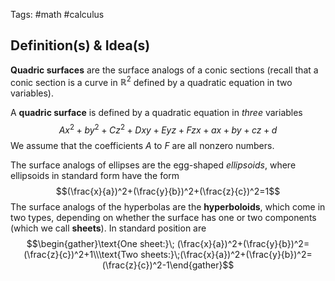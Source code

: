 Tags: #math #calculus 
## Definition(s) & Idea(s)
**Quadric surfaces** are the surface analogs of a conic sections (recall that a conic section is a curve in $\mathbb{R}^2$ defined by a quadratic equation in two variables).

A **quadric surface** is defined by a quadratic equation in *three* variables$$Ax^2+by^2+Cz^2+Dxy+Eyz+Fzx+ax+by+cz+d$$
We assume that the coefficients $A$ to $F$ are all nonzero numbers.

The surface analogs of ellipses are the egg-shaped *ellipsoids*, where ellipsoids in standard form have the form$$(\frac{x}{a})^2+(\frac{y}{b})^2+(\frac{z}{c})^2=1$$
The surface analogs of the hyperbolas are the **hyperboloids**, which come in two types, depending on whether the surface has one or two components (which we call **sheets**). In standard position are $$\begin{gather}\text{One sheet:}\; (\frac{x}{a})^2+(\frac{y}{b})^2=(\frac{z}{c})^2+1\\\text{Two sheets:}\;(\frac{x}{a})^2+(\frac{y}{b})^2=(\frac{z}{c})^2-1\end{gather}$$


